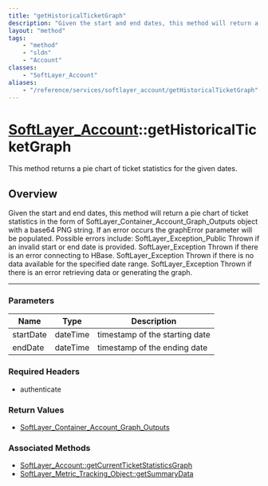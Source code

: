 ```yaml
---
title: "getHistoricalTicketGraph"
description: "Given the start and end dates, this method will return a pie chart of ticket statistics in the form of SoftLayer_Contain... "
layout: "method"
tags:
    - "method"
    - "sldn"
    - "Account"
classes:
    - "SoftLayer_Account"
aliases:
    - "/reference/services/softlayer_account/getHistoricalTicketGraph"
---
```

# [SoftLayer_Account](/reference/services/SoftLayer_Account)::getHistoricalTicketGraph


This method returns a pie chart of ticket statistics for the given dates.


## Overview 
Given the start and end dates, this method will return a pie chart of ticket statistics in the form of SoftLayer_Container_Account_Graph_Outputs object with a base64 PNG string. If an error occurs the graphError parameter will be populated. Possible errors include: SoftLayer_Exception_Public Thrown if an invalid start or end date is provided. SoftLayer_Exception Thrown if there is an error connecting to HBase. SoftLayer_Exception Thrown if there is no data available for the specified date range. SoftLayer_Exception Thrown if there is an error retrieving data or generating the graph. 

-----

### Parameters 
|Name | Type | Description |
| --- | --- | --- |
|startDate| dateTime| timestamp of the starting date|
|endDate| dateTime| timestamp of the ending date|


### Required Headers
* authenticate


### Return Values
* <a href='/reference/datatypes/SoftLayer_Container_Account_Graph_Outputs'>SoftLayer_Container_Account_Graph_Outputs </a>


### Associated Methods

*  [SoftLayer_Account::getCurrentTicketStatisticsGraph](/reference/services/SoftLayer_Account/getCurrentTicketStatisticsGraph )
*  [SoftLayer_Metric_Tracking_Object::getSummaryData](/reference/services/SoftLayer_Metric_Tracking_Object/getSummaryData )




